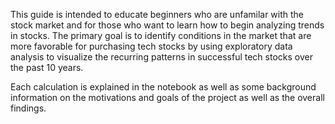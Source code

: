 This guide is intended to educate beginners who are unfamilar with the stock market and for those who want to learn how to begin analyzing trends in stocks. The primary goal is to identify conditions in the market that are more favorable for purchasing tech stocks by using exploratory data analysis to visualize the recurring patterns in successful tech stocks over the past 10 years.

Each calculation is explained in the notebook as well as some background information on the motivations and goals of the project as well as the overall findings.
